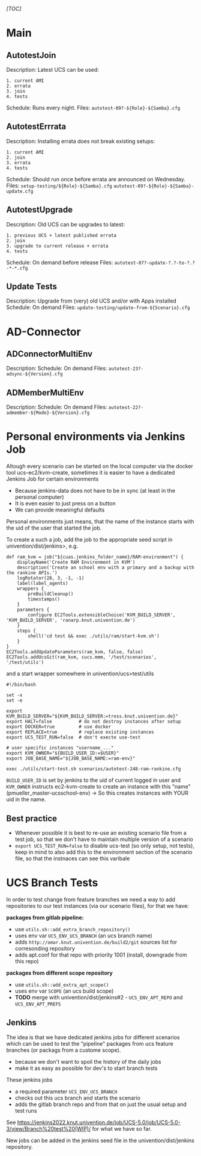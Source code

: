 _[TOC]_

Main
====

AutotestJoin
------------
Description:
	Latest UCS can be used:

	1. current AMI
	2. errata
	3. join
	4. tests
Schedule:
	Runs every night.
Files:
	`autotest-09?-${Role}-${Samba}.cfg`

AutotestErrrata
---------------
Description:
	Installing errata does not break existing setups:

	1. current AMI
	2. join
	3. errata
	4. tests
Schedule:
	Should run once before errata are announced on Wednesday.
Files:
	`setup-testing/${Role}-${Samba}.cfg`
	`autotest-09?-${Role}-${Samba}-update.cfg`

AutotestUpgrade
---------------
Description:
	Old UCS can be upgrades to latest:

	1. previous UCS + latest published errata
	2. join
	3. upgrade to current release + errata
	4. tests
Schedule:
	On demand before release
Files:
	`autotest-07?-update-?.?-to-?.?-*-*.cfg`

Update Tests
------------
Description:
	Upgrade from (very) old UCS and/or with Apps installed
Schedule:
	On demand
Files:
	`update-testing/update-from-${Scenario}.cfg`

AD-Connector
============
ADConnectorMultiEnv
-------------------
Description:
Schedule:
	On demand
Files:
	`autotest-23?-adsync-${Version}.cfg`

ADMemberMultiEnv
-------------------
Description:
Schedule:
	On demand
Files:
	`autotest-22?-admember-${Mode}-${Version}.cfg`

Personal environments via Jenkins Job
=====================================

Altough every scenario can be started on the local computer via the docker tool ucs-ec2/kvm-create, sometimes it is easier to have a dedicated Jenkins Job for certain environments
* Because jenkins-data does not have to be in sync (at least in the personal computer)
* It is even easier to just press on a button
* We can provide meaningful defaults

Personal environments just means, that the name of the instance starts with the uid of the user that started the job.

To create a such a job, add the job to the appropriate seed script in univention/dist/jenkins>, e.g.
```
def ram_kvm = job("${cuas.jenkins_folder_name}/RAM-environment") {
    displayName('Create RAM Environment in KVM')
    description('Create an school env with a primary and a backup with the rankine APIs.')
    logRotator(28, 3, -1, -1)
    label(label_agents)
    wrappers {
        preBuildCleanup()
        timestamps()
    }
    parameters {
        configure EC2Tools.extensibleChoice('KVM_BUILD_SERVER', 'KVM_BUILD_SERVER', 'ranarp.knut.univention.de')
    }
    steps {
        shell('cd test && exec ./utils/ram/start-kvm.sh')
    }
}
EC2Tools.addUpdateParameters(ram_kvm, false, false)
EC2Tools.addUcsGit(ram_kvm, cucs.mmm, '/test/scenarios', '/test/utils')
```

and a start wrapper somewhere in univention/ucs>test/utils

```
#!/bin/bash

set -x
set -e

export KVM_BUILD_SERVER="${KVM_BUILD_SERVER:=tross.knut.univention.de}"
export HALT=false          # do not destroy instances after setup
export DOCKER=true         # use docker
export REPLACE=true        # replace existing instances
export UCS_TEST_RUN=false  # don't execte use-test

# user specific instances "username_..."
export KVM_OWNER="${BUILD_USER_ID:=$USER}"
export JOB_BASE_NAME="${JOB_BASE_NAME:=ram-env}"

exec ./utils/start-test.sh scenarios/autotest-248-ram-rankine.cfg
```

`BUILD_USER_ID` is set by jenkins to the uid of current logged in user and `KVM_OWNER` instructs ec2-kvm-create to create an instance with this "name" (pmueller_master-ucsschool-env) -> So this creates instances with YOUR uid in the name.

Best practice
-------------

* Whenever possible it is best to re-use an existing scenario file from a test job, so that we don't have to maintain multiple version of a scenario
* `export UCS_TEST_RUN=false` to disable ucs-test (so only setup, not tests), keep in mind to also add this to the environment section of the scenario file, so that the instnaces can see this varibale


UCS Branch Tests
================

In order to test change from feature branches we need a way to add repositories to our test instances (via our scenario files), for that we have:

**packages from gitlab pipeline:**

* use `utils.sh::add_extra_branch_repository()`
* uses env var `UCS_ENV_UCS_BRANCH` (an ucs branch name)
* adds `http://omar.knut.univention.de/build2/git` sources list for corresonding repository
* adds apt.conf for that repo with priority 1001 (install, downgrade from this repo)

**packages from different scope repository**

* use `utils.sh::add_extra_apt_scope()`
* uses env var `SCOPE` (an ucs build scope)
* **TODO** merge with univention/dist/jenkins#2 - `UCS_ENV_APT_REPO` and `UCS_ENV_APT_PREFS`

Jenkins
-------

The idea is that we have dedicated jenkins jobs for different scenarios which can be used to test the "pipeline" packages from ucs feature branches (or packags from a custome scope).

* because we don't want to spoil the history of the daily jobs
* make it as easy as possible for dev's to start branch tests

These jenkins jobs

* a required parameter `UCS_ENV_UCS_BRANCH`
* checks out this ucs branch and starts the scenario
* adds the gitlab branch repo and from that on just the usual setup and test runs

See https://jenkins2022.knut.univention.de/job/UCS-5.0/job/UCS-5.0-3/view/Branch%20test%20(WIP)/ for what we have so far.

New jobs can be added in the jenkins seed file in the univention/dist/jenkins repository.

